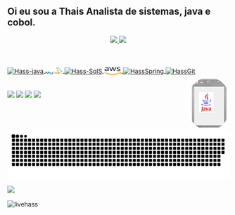 ##    Oi eu sou a Thais Analista de sistemas, java e cobol.


<div align="center">
  <a href="https://github.com/ThaisAzuos">
  <img height="145em" src="https://github-readme-stats.vercel.app/api?username=ThaisAzuos&show_icons=true&theme=material-palenight&include_all_commits=true&count_private=true"/>
  <img height="145em" src="https://github-readme-stats.vercel.app/api/top-langs/?username=ThaisAzuos&layout=compact&langs_count=7&theme=material-palenight"/>
</div>


##


</div>
<div style="display: inline_block"><br>
  <img align="center" alt="Hass-java" height="30" width="40" src="https://cdn.jsdelivr.net/gh/devicons/devicon/icons/java/java-original.svg">
  <img align="center" alt="Hass-Sql" height="30" width="40" src="https://raw.githubusercontent.com/devicons/devicon/master/icons/mysql/mysql-original-wordmark.svg">
  <img align="center" alt="Hass-SqlS" height="30" width="40" src="https://www.svgrepo.com/show/303229/microsoft-sql-server-logo.svg">
  <img align="center" alt="Hass-AWSL" height="30" width="40" src="https://raw.githubusercontent.com/devicons/devicon/master/icons/amazonwebservices/amazonwebservices-original-wordmark.svg"<
  <img align="center" alt="Hass-Azu" height="40" width="40" src="https://www.vectorlogo.zone/logos/microsoft_azure/microsoft_azure-icon.svg">
  <img align="center" alt="HassSpring" height="40" width="40" src="https://www.vectorlogo.zone/logos/springio/springio-icon.svg">
  <img align="center" alt="HassGit" height="40" width="40" src="https://www.vectorlogo.zone/logos/git-scm/git-scm-icon.svg">
  <img align="right" alt="Java-Pic" height="120" style="border-radius:50px;" src="https://raw.githubusercontent.com/livehass/files/master/java.gif?width=676&height=676">
</div>

##

<div> 
  <a href="https://www.instagram.com/felipe.siper/" target="_blank"><img src="https://img.shields.io/badge/-Instagram-%23E4405F?style=for-the-badge&logo=instagram&logoColor=white" target="_blank"></a>
 	<a href="https://www.twitch.tv/sieuus" target="_blank"><img src="https://img.shields.io/badge/Twitch-9146FF?style=for-the-badge&logo=twitch&logoColor=white" target="_blank"></a>
 <a href = "mailto:Silva.felipe12@hotmail.com"><img src="https://img.shields.io/badge/Microsoft_Outlook-0078D4?style=for-the-badge&logo=microsoft-outlook&logoColor=white" target="_blank"></a>
  <a href="https://www.linkedin.com/in/jorge-felipe-silva-26b29b11a/" target="_blank"><img src="https://img.shields.io/badge/-LinkedIn-%230077B5?style=for-the-badge&logo=linkedin&logoColor=white" target="_blank"></a> 
 
  ![Snake animation](https://github.com/livehass/livehass/blob/output/github-contribution-grid-snake.svg)
 
</div>
<a href="https://github.com/livehass?tab=repositories" target="_blank"><img src="https://img.shields.io/badge/Meus-projetos-green" target="_blank"></a><p align="left"> <img src="https://komarev.com/ghpvc/?username=livehass&label=Profile%20views&color=0e75b6&style=flat" alt="livehass" /> </p>


